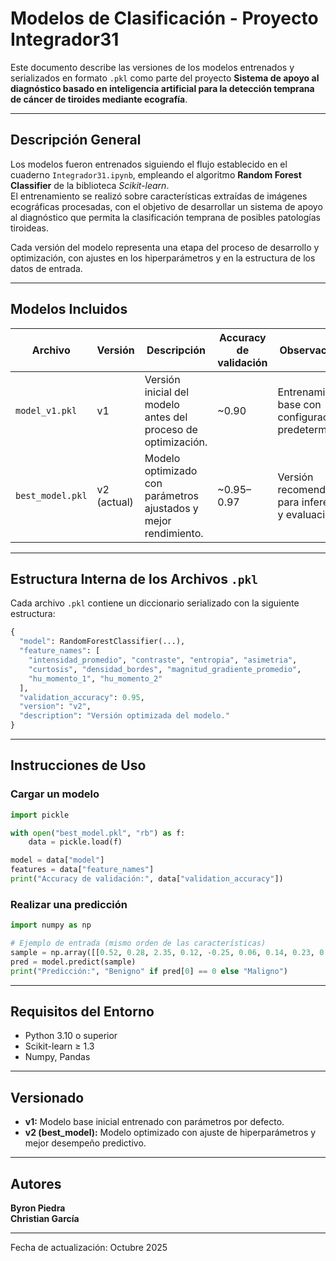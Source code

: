 # Modelos de Clasificación - Proyecto Integrador31

Este documento describe las versiones de los modelos entrenados y serializados en formato `.pkl` como parte del proyecto **Sistema de apoyo al diagnóstico basado en inteligencia artificial para la detección temprana de cáncer de tiroides mediante ecografía**.

---

## Descripción General

Los modelos fueron entrenados siguiendo el flujo establecido en el cuaderno `Integrador31.ipynb`, empleando el algoritmo **Random Forest Classifier** de la biblioteca *Scikit-learn*.  
El entrenamiento se realizó sobre características extraídas de imágenes ecográficas procesadas, con el objetivo de desarrollar un sistema de apoyo al diagnóstico que permita la clasificación temprana de posibles patologías tiroideas.

Cada versión del modelo representa una etapa del proceso de desarrollo y optimización, con ajustes en los hiperparámetros y en la estructura de los datos de entrada.

---

## Modelos Incluidos

| Archivo | Versión | Descripción | Accuracy de validación | Observaciones |
|----------|----------|--------------|------------------------|----------------|
| `model_v1.pkl` | v1 | Versión inicial del modelo antes del proceso de optimización. | ~0.90 | Entrenamiento base con configuración predeterminada. |
| `best_model.pkl` | v2 (actual) | Modelo optimizado con parámetros ajustados y mejor rendimiento. | ~0.95–0.97 | Versión recomendada para inferencia y evaluación. |

---

## Estructura Interna de los Archivos `.pkl`

Cada archivo `.pkl` contiene un diccionario serializado con la siguiente estructura:

```python
{
  "model": RandomForestClassifier(...),
  "feature_names": [
    "intensidad_promedio", "contraste", "entropia", "asimetria",
    "curtosis", "densidad_bordes", "magnitud_gradiente_promedio",
    "hu_momento_1", "hu_momento_2"
  ],
  "validation_accuracy": 0.95,
  "version": "v2",
  "description": "Versión optimizada del modelo."
}
```

---

## Instrucciones de Uso

### Cargar un modelo
```python
import pickle

with open("best_model.pkl", "rb") as f:
    data = pickle.load(f)

model = data["model"]
features = data["feature_names"]
print("Accuracy de validación:", data["validation_accuracy"])
```

### Realizar una predicción
```python
import numpy as np

# Ejemplo de entrada (mismo orden de las características)
sample = np.array([[0.52, 0.28, 2.35, 0.12, -0.25, 0.06, 0.14, 0.23, 0.05]])
pred = model.predict(sample)
print("Predicción:", "Benigno" if pred[0] == 0 else "Maligno")
```

---

## Requisitos del Entorno

- Python 3.10 o superior  
- Scikit-learn ≥ 1.3  
- Numpy, Pandas  

---

## Versionado

- **v1:** Modelo base inicial entrenado con parámetros por defecto.  
- **v2 (best_model):** Modelo optimizado con ajuste de hiperparámetros y mejor desempeño predictivo.  

---

## Autores

**Byron Piedra**  
**Christian García**  

---

Fecha de actualización: Octubre 2025

